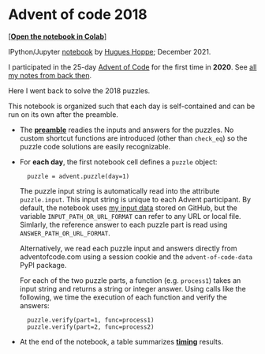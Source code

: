 # Advent of code 2018

[[**Open the notebook in Colab**]](https://colab.research.google.com/github/hhoppe/advent_of_code_2018/blob/main/advent_of_code_2018.ipynb)

IPython/Jupyter [notebook](https://github.com/hhoppe/advent_of_code_2018/blob/main/advent_of_code_2018.ipynb) by [Hugues Hoppe](http://hhoppe.com/); December 2021.

I participated in the 25-day [Advent of Code](https://adventofcode.com/) for the first time in **2020**.  See [all my notes from back then](https://github.com/hhoppe/advent_of_code_2020).

Here I went back to solve the 2018 puzzles.

This notebook is organized such that each day is self-contained and can be run on its own after the preamble.

- The [**preamble**](#preamble) readies the inputs and answers for the puzzles.  No custom shortcut functions are introduced (other than `check_eq`) so the puzzle code solutions are easily recognizable.

- For **each day**, the first notebook cell defines a `puzzle` object:

  ```
    puzzle = advent.puzzle(day=1)
  ```
  The puzzle input string is automatically read into the attribute `puzzle.input`.
  This input string is unique to each Advent participant.
  By default, the notebook uses [my input data](https://github.com/hhoppe/advent_of_code_2018/tree/main/data) stored on GitHub,
  but the variable `INPUT_PATH_OR_URL_FORMAT` can refer to any URL or
  local file.
  Simlarly, the reference answer to each puzzle part is read using `ANSWER_PATH_OR_URL_FORMAT`.

  Alternatively, we read each puzzle input and answers directly from adventofcode.com using a session cookie and the `advent-of-code-data` PyPI package.

  For each of the two puzzle parts, a function (e.g. `process1`) takes an input string and returns a string or integer answer.
  Using calls like the following, we time the execution of each function and verify the answers:
  ```
    puzzle.verify(part=1, func=process1)
    puzzle.verify(part=2, func=process2)
  ```

- At the end of the notebook, a table summarizes [**timing**](#timings) results.
